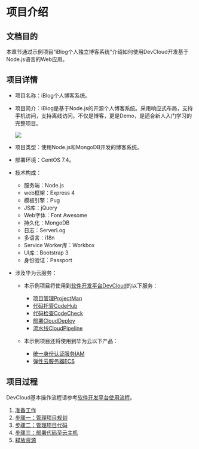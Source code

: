 # 项目介绍<a name="devcloud_qs_0401"></a>

## 文档目的<a name="section7678191414368"></a>

本章节通过示例项目“iBlog个人独立博客系统”介绍如何使用DevCloud开发基于Node.js语言的Web应用。

## 项目详情<a name="section1412202203617"></a>

-   项目名称：iBlog个人博客系统。
-   项目简介：iBlog是基于Node.js的开源个人博客系统。采用响应式布局，支持手机访问，支持离线访问。不仅是博客，更是Demo，是适合新人入门学习的完整项目。

    ![](figures/Node-js-产品页面展示.png)


-   项目类型：使用Node.js和MongoDB开发的博客系统。
-   部署环境：CentOS 7.4。
-   技术构成：
    -   服务端：Node.js
    -   web框架：Express 4
    -   模板引擎：Pug
    -   JS库：jQuery
    -   Web字体：Font Awesome
    -   持久化：MongoDB
    -   日志：ServerLog
    -   多语言：i18n
    -   Service Worker库：Workbox
    -   UI库：Bootstrap 3
    -   身份验证：Passport

-   涉及华为云服务：
    -   本示例项目将使用到[软件开发平台DevCloud](https://www.huaweicloud.com/devcloud/)的以下服务：
        -   [项目管理ProjectMan](https://www.huaweicloud.com/product/projectman.html)
        -   [代码托管CodeHub](https://www.huaweicloud.com/product/codehub.html)
        -   [代码检查CodeCheck](https://www.huaweicloud.com/product/codecheck.html)
        -   [部署CloudDeploy](https://www.huaweicloud.com/product/clouddeploy.html)
        -   [流水线CloudPipeline](https://www.huaweicloud.com/product/cloudpipeline.html)

    -   本示例项目还将使用到华为云以下产品：
        -   [统一身份认证服务IAM](https://www.huaweicloud.com/product/iam.html)
        -   [弹性云服务器ECS](https://www.huaweicloud.com/product/ecs.html)



## 项目过程<a name="section845204917528"></a>

DevCloud基本操作流程请参考[软件开发平台使用流程](zh-cn_topic_0110467970.md)。

1.  [准备工作](zh-cn_topic_0268298499.md)
2.  [步骤一：管理项目规划](Node-js-管理项目规划.md)
3.  [步骤二：管理项目代码](Node-js-管理项目代码.md)
4.  [步骤三：部署代码至云主机](Node-js-部署代码至云主机.md)
5.  [释放资源](zh-cn_topic_0268298522.md)

  

